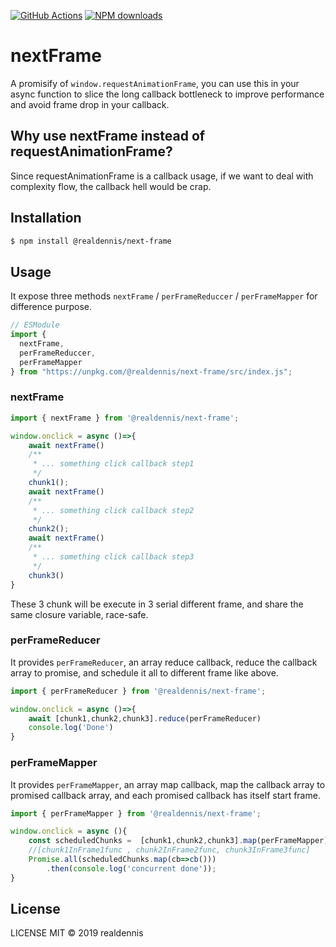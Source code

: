 <span class="badge-github-actions"><a href="https://github.com/realdennis/nextFrame" title="View this project on GitHub"><img src="https://github.com/realdennis/nextFrame/workflows/Node%20CI/badge.svg" alt="GitHub Actions" /></a></span>
<span class="badge-npmdownloads"><a href="https://npmjs.org/package/@realdennis/next-frame" title="View this project on NPM"><img src="https://img.shields.io/npm/dm/@realdennis/next-frame.svg" alt="NPM downloads" /></a></span>

# nextFrame

A promisify of `window.requestAnimationFrame`, you can use this in your async function to slice the long callback bottleneck to improve performance and avoid frame drop in your callback.

## Why use nextFrame instead of requestAnimationFrame?

Since requestAnimationFrame is a callback usage, if we want to deal with complexity flow, the callback hell would be crap.

## Installation

```bash
$ npm install @realdennis/next-frame
```

## Usage

It expose three methods `nextFrame` / `perFrameReduccer` / `perFrameMapper` for difference purpose.

```javascript
// ESModule
import {
  nextFrame,
  perFrameReduccer,
  perFrameMapper
} from "https://unpkg.com/@realdennis/next-frame/src/index.js";
```

### nextFrame

```javascript
import { nextFrame } from '@realdennis/next-frame';

window.onclick = async ()=>{
    await nextFrame()
    /**
     * ... something click callback step1
     */
    chunk1();
    await nextFrame()
    /**
     * ... something click callback step2
     */
    chunk2();
    await nextFrame()
    /**
     * ... something click callback step3
     */
    chunk3()
}
```
These 3 chunk will be execute in 3 serial different frame, and share the same closure variable, race-safe.


### perFrameReducer

It provides `perFrameReducer`, an array reduce callback, reduce the callback array to promise, and schedule it all to different frame like above.

```javascript
import { perFrameReducer } from '@realdennis/next-frame';

window.onclick = async ()=>{
    await [chunk1,chunk2,chunk3].reduce(perFrameReducer)
    console.log('Done')
}
```

### perFrameMapper

It provides `perFrameMapper`, an array map callback, map the callback array to promised callback array, and each promised callback has itself start frame.

```javascript
import { perFrameMapper } from '@realdennis/next-frame';

window.onclick = async (){
    const scheduledChunks =  [chunk1,chunk2,chunk3].map(perFrameMapper);
    //[chunk1InFrame1func , chunk2InFrame2func, chunk3InFrame3func]
    Promise.all(scheduledChunks.map(cb=>cb()))
        .then(console.log('concurrent done'));
}
```

## License

LICENSE MIT © 2019 realdennis
